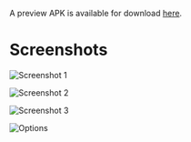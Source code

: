 A preview APK is available for download [here](https://github.com/dcubic/pomodoro-timer-mobile/releases/tag/apk). 

# Screenshots

![Screenshot 1](screenshots/colourscheme1.jpg)

![Screenshot 2](screenshots/colourscheme2.jpg)

![Screenshot 3](screenshots/colourscheme3.jpg)

![Options](screenshots/options.jpg)